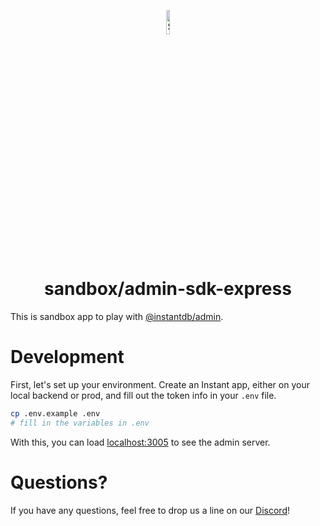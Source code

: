 <p align="center">
  <a href="#">
    <img alt="Shows the Instant logo" src="https://instantdb.com/img/icon/android-chrome-512x512.png" width="10%">
  </a>
  <h1 align="center">sandbox/admin-sdk-express</h1>
</p>

This is sandbox app to play with [@instantdb/admin](../../packages/admin/).

# Development

First, let's set up your environment. Create an Instant app, either on your local backend or prod, and fill out the token info in your `.env` file.

```bash
cp .env.example .env
# fill in the variables in .env
```

With this, you can load [localhost:3005](http://localhost:3005) to see the admin server.

# Questions?

If you have any questions, feel free to drop us a line on our [Discord](https://discord.com/invite/VU53p7uQcE)!
